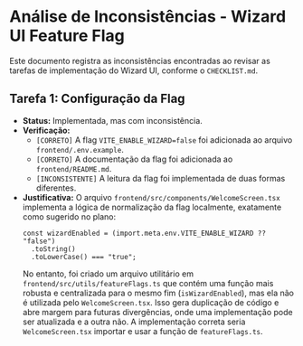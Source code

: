 # Análise de Inconsistências - Wizard UI Feature Flag

Este documento registra as inconsistências encontradas ao revisar as tarefas de implementação do Wizard UI, conforme o `CHECKLIST.md`.

## Tarefa 1: Configuração da Flag

- **Status:** Implementada, mas com inconsistência.
- **Verificação:**
  - `[CORRETO]` A flag `VITE_ENABLE_WIZARD=false` foi adicionada ao arquivo `frontend/.env.example`.
  - `[CORRETO]` A documentação da flag foi adicionada ao `frontend/README.md`.
  - `[INCONSISTENTE]` A leitura da flag foi implementada de duas formas diferentes.
- **Justificativa:**
  O arquivo `frontend/src/components/WelcomeScreen.tsx` implementa a lógica de normalização da flag localmente, exatamente como sugerido no plano:
  ```tsx
  const wizardEnabled = (import.meta.env.VITE_ENABLE_WIZARD ?? "false")
    .toString()
    .toLowerCase() === "true";
  ```
  No entanto, foi criado um arquivo utilitário em `frontend/src/utils/featureFlags.ts` que contém uma função mais robusta e centralizada para o mesmo fim (`isWizardEnabled`), mas ela não é utilizada pelo `WelcomeScreen.tsx`. Isso gera duplicação de código e abre margem para futuras divergências, onde uma implementação pode ser atualizada e a outra não. A implementação correta seria `WelcomeScreen.tsx` importar e usar a função de `featureFlags.ts`.

